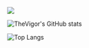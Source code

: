[![](https://img.shields.io/static/v1?label=PureNative&message=TheVigor&color=blue)](https://t.me/android_mem)

![TheVigor's GitHub stats](https://purenative-github-readme-stats.vercel.app/api?username=TheVigor&count_private=true&show_icons=true&theme=dracula)

![Top Langs](https://purenative-github-readme-stats.vercel.app/api/top-langs/?username=TheVigor&layout=compact&exclude_repo=SvonlyFans,comixGAN)
